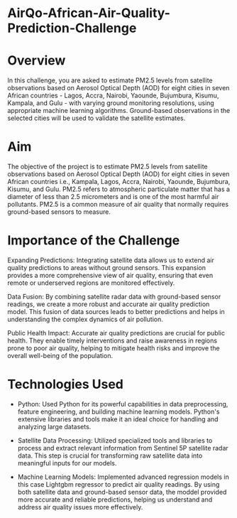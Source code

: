 # AirQo-African-Air-Quality-Prediction-Challenge

# Overview

In this challenge, you are asked to estimate PM2.5 levels from satellite observations based on Aerosol Optical Depth (AOD) for eight cities in seven African countries - Lagos, Accra, Nairobi, Yaounde, Bujumbura, Kisumu, Kampala, and Gulu - with varying ground monitoring resolutions, using appropriate machine learning algorithms. Ground-based observations in the selected cities will be used to validate the satellite estimates. 

# Aim
The objective of the project is to estimate PM2.5 levels from satellite observations based on Aerosol Optical Depth (AOD) for eight cities in seven African countries i.e., Kampala, Lagos, Accra, Nairobi, Yaounde, Bujumbura, Kisumu, and Gulu. PM2.5 refers to atmospheric particulate matter that has a diameter of less than 2.5 micrometers and is one of the most harmful air pollutants. PM2.5 is a common measure of air quality that normally requires ground-based sensors to measure.

# Importance of the Challenge

Expanding Predictions: Integrating satellite data allows us to extend air quality predictions to areas without ground sensors. This expansion provides a more comprehensive view of air quality, ensuring that even remote or underserved regions are monitored effectively.

Data Fusion: By combining satellite radar data with ground-based sensor readings, we create a more robust and accurate air quality prediction model. This fusion of data sources leads to better predictions and helps in understanding the complex dynamics of air pollution.

Public Health Impact: Accurate air quality predictions are crucial for public health. They enable timely interventions and raise awareness in regions prone to poor air quality, helping to mitigate health risks and improve the overall well-being of the population.

# Technologies Used

- Python: Used Python for its powerful capabilities in data preprocessing, feature engineering, and building machine learning models. Python's extensive libraries and tools make it an ideal choice for handling and analyzing large datasets.

- Satellite Data Processing: Utilized specialized tools and libraries to process and extract relevant information from Sentinel 5P satellite radar data. This step is crucial for transforming raw satellite data into meaningful inputs for our models.

- Machine Learning Models: Implemented advanced regression models in this case Lightgbm regressor to predict air quality readings. By using both satellite data and ground-based sensor data, the moddel provided more accurate and reliable predictions, helping us understand and address air quality issues more effectively.
